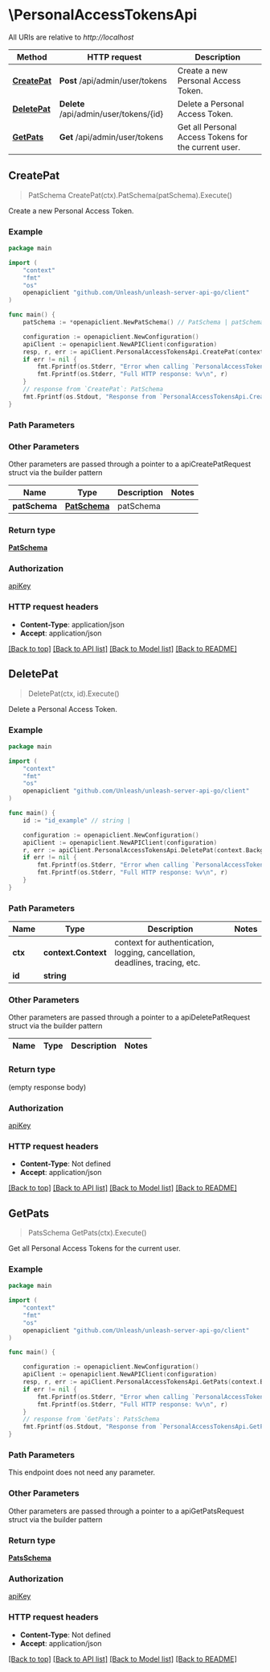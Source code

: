 # \PersonalAccessTokensApi

All URIs are relative to *http://localhost*

Method | HTTP request | Description
------------- | ------------- | -------------
[**CreatePat**](PersonalAccessTokensApi.md#CreatePat) | **Post** /api/admin/user/tokens | Create a new Personal Access Token.
[**DeletePat**](PersonalAccessTokensApi.md#DeletePat) | **Delete** /api/admin/user/tokens/{id} | Delete a Personal Access Token.
[**GetPats**](PersonalAccessTokensApi.md#GetPats) | **Get** /api/admin/user/tokens | Get all Personal Access Tokens for the current user.



## CreatePat

> PatSchema CreatePat(ctx).PatSchema(patSchema).Execute()

Create a new Personal Access Token.



### Example

```go
package main

import (
    "context"
    "fmt"
    "os"
    openapiclient "github.com/Unleash/unleash-server-api-go/client"
)

func main() {
    patSchema := *openapiclient.NewPatSchema() // PatSchema | patSchema

    configuration := openapiclient.NewConfiguration()
    apiClient := openapiclient.NewAPIClient(configuration)
    resp, r, err := apiClient.PersonalAccessTokensApi.CreatePat(context.Background()).PatSchema(patSchema).Execute()
    if err != nil {
        fmt.Fprintf(os.Stderr, "Error when calling `PersonalAccessTokensApi.CreatePat``: %v\n", err)
        fmt.Fprintf(os.Stderr, "Full HTTP response: %v\n", r)
    }
    // response from `CreatePat`: PatSchema
    fmt.Fprintf(os.Stdout, "Response from `PersonalAccessTokensApi.CreatePat`: %v\n", resp)
}
```

### Path Parameters



### Other Parameters

Other parameters are passed through a pointer to a apiCreatePatRequest struct via the builder pattern


Name | Type | Description  | Notes
------------- | ------------- | ------------- | -------------
 **patSchema** | [**PatSchema**](PatSchema.md) | patSchema | 

### Return type

[**PatSchema**](PatSchema.md)

### Authorization

[apiKey](../README.md#apiKey)

### HTTP request headers

- **Content-Type**: application/json
- **Accept**: application/json

[[Back to top]](#) [[Back to API list]](../README.md#documentation-for-api-endpoints)
[[Back to Model list]](../README.md#documentation-for-models)
[[Back to README]](../README.md)


## DeletePat

> DeletePat(ctx, id).Execute()

Delete a Personal Access Token.



### Example

```go
package main

import (
    "context"
    "fmt"
    "os"
    openapiclient "github.com/Unleash/unleash-server-api-go/client"
)

func main() {
    id := "id_example" // string | 

    configuration := openapiclient.NewConfiguration()
    apiClient := openapiclient.NewAPIClient(configuration)
    r, err := apiClient.PersonalAccessTokensApi.DeletePat(context.Background(), id).Execute()
    if err != nil {
        fmt.Fprintf(os.Stderr, "Error when calling `PersonalAccessTokensApi.DeletePat``: %v\n", err)
        fmt.Fprintf(os.Stderr, "Full HTTP response: %v\n", r)
    }
}
```

### Path Parameters


Name | Type | Description  | Notes
------------- | ------------- | ------------- | -------------
**ctx** | **context.Context** | context for authentication, logging, cancellation, deadlines, tracing, etc.
**id** | **string** |  | 

### Other Parameters

Other parameters are passed through a pointer to a apiDeletePatRequest struct via the builder pattern


Name | Type | Description  | Notes
------------- | ------------- | ------------- | -------------


### Return type

 (empty response body)

### Authorization

[apiKey](../README.md#apiKey)

### HTTP request headers

- **Content-Type**: Not defined
- **Accept**: application/json

[[Back to top]](#) [[Back to API list]](../README.md#documentation-for-api-endpoints)
[[Back to Model list]](../README.md#documentation-for-models)
[[Back to README]](../README.md)


## GetPats

> PatsSchema GetPats(ctx).Execute()

Get all Personal Access Tokens for the current user.



### Example

```go
package main

import (
    "context"
    "fmt"
    "os"
    openapiclient "github.com/Unleash/unleash-server-api-go/client"
)

func main() {

    configuration := openapiclient.NewConfiguration()
    apiClient := openapiclient.NewAPIClient(configuration)
    resp, r, err := apiClient.PersonalAccessTokensApi.GetPats(context.Background()).Execute()
    if err != nil {
        fmt.Fprintf(os.Stderr, "Error when calling `PersonalAccessTokensApi.GetPats``: %v\n", err)
        fmt.Fprintf(os.Stderr, "Full HTTP response: %v\n", r)
    }
    // response from `GetPats`: PatsSchema
    fmt.Fprintf(os.Stdout, "Response from `PersonalAccessTokensApi.GetPats`: %v\n", resp)
}
```

### Path Parameters

This endpoint does not need any parameter.

### Other Parameters

Other parameters are passed through a pointer to a apiGetPatsRequest struct via the builder pattern


### Return type

[**PatsSchema**](PatsSchema.md)

### Authorization

[apiKey](../README.md#apiKey)

### HTTP request headers

- **Content-Type**: Not defined
- **Accept**: application/json

[[Back to top]](#) [[Back to API list]](../README.md#documentation-for-api-endpoints)
[[Back to Model list]](../README.md#documentation-for-models)
[[Back to README]](../README.md)

